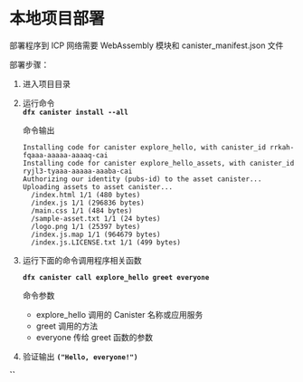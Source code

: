 # 本地项目部署

部署程序到 ICP 网络需要 WebAssembly 模块和 canister\_manifest.json 文件

部署步骤：

1. 进入项目目录
2. 运行命令  
   **`dfx canister install --all`**

   命令输出



   ```text
   Installing code for canister explore_hello, with canister_id rrkah-fqaaa-aaaaa-aaaaq-cai
   Installing code for canister explore_hello_assets, with canister_id ryjl3-tyaaa-aaaaa-aaaba-cai
   Authorizing our identity (pubs-id) to the asset canister...
   Uploading assets to asset canister...
     /index.html 1/1 (480 bytes)
     /index.js 1/1 (296836 bytes)
     /main.css 1/1 (484 bytes)
     /sample-asset.txt 1/1 (24 bytes)
     /logo.png 1/1 (25397 bytes)
     /index.js.map 1/1 (964679 bytes)
     /index.js.LICENSE.txt 1/1 (499 bytes)
   ```

3. 运行下面的命令调用程序相关函数  


   **`dfx canister call explore_hello greet everyone`**

   命令参数

   * explore\_hello 调用的 Canister 名称或应用服务
   * greet 调用的方法
   * everyone 传给 greet 函数的参数

4. 验证输出 **`("Hello, everyone!")`**

**\`\`**

